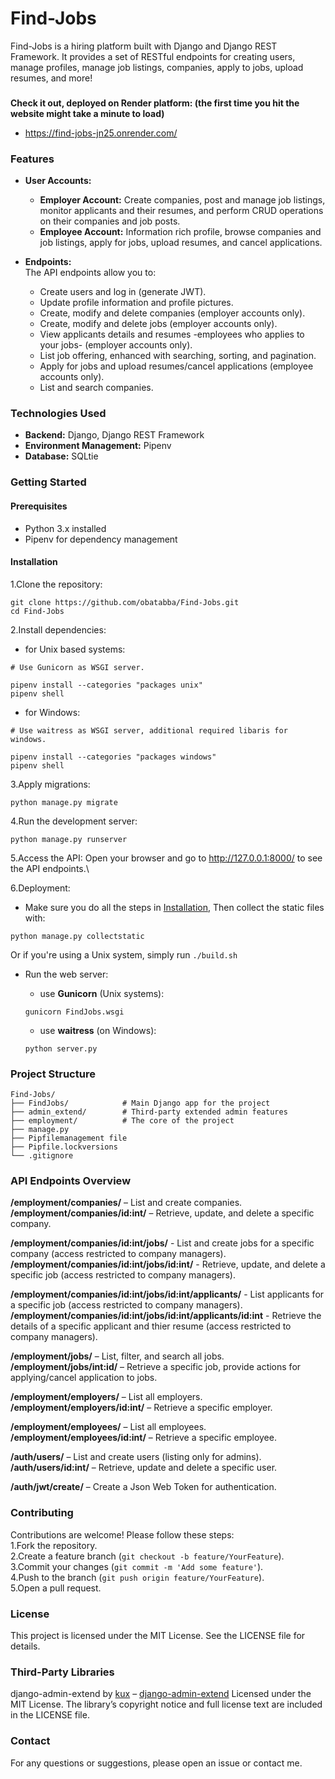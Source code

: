 # Find-Jobs

Find-Jobs is a hiring platform built with Django and Django REST Framework. It provides a set of RESTful endpoints for creating users, manage profiles, manage job listings, companies, apply to jobs, upload resumes, and more!

###
**Check it out, deployed on Render platform: (the first time you hit the website might take a minute to load)**
- https://find-jobs-jn25.onrender.com/

### Features
- **User Accounts:**

  - **Employer Account:** Create companies, post and manage job listings, monitor applicants and their resumes, and perform CRUD operations on their companies and job posts.
  - **Employee Account:** Information rich profile, browse companies and job listings, apply for jobs, upload resumes, and cancel applications.
- **Endpoints:**\
  The API endpoints allow you to:

  - Create users and log in (generate JWT).
  - Update profile information and profile pictures.
  - Create, modify and delete companies (employer accounts only).
  - Create, modify and delete jobs (employer accounts only).
  - View applicants details and resumes -employees who applies to your jobs- (employer accounts only).
  - List job offering, enhanced with searching, sorting, and pagination.
  - Apply for jobs and upload resumes/cancel applications (employee accounts only).
  - List and search companies.
### Technologies Used
- **Backend:** Django, Django REST Framework
- **Environment Management:** Pipenv
- **Database:** SQLtie
### Getting Started
#### Prerequisites
- Python 3.x installed
- Pipenv for dependency management
#### Installation
1.Clone the repository:
```
git clone https://github.com/obatabba/Find-Jobs.git
cd Find-Jobs
```

2.Install dependencies:
  - for Unix based systems:
  ```
  # Use Gunicorn as WSGI server.
  
  pipenv install --categories "packages unix"
  pipenv shell
  ```
  - for Windows:
  ```
  # Use waitress as WSGI server, additional required libaris for windows.

  pipenv install --categories "packages windows"
  pipenv shell
  ```

3.Apply migrations:

```
python manage.py migrate
```

4.Run the development server:

```
python manage.py runserver
```

5.Access the API:
Open your browser and go to http://127.0.0.1:8000/ to see the API endpoints.\

6.Deployment:
- Make sure you do all the steps in [Installation](#installation), Then collect the static files with:
```
python manage.py collectstatic
```
Or if you're using a Unix system, simply run `./build.sh` 

- Run the web server:
  - use **Gunicorn** (Unix systems):
  ```
  gunicorn FindJobs.wsgi
  ```
  
  - use **waitress** (on Windows):
  ```
  python server.py
  ```
  
### Project Structure
```
Find-Jobs/
├── FindJobs/            # Main Django app for the project
├── admin_extend/        # Third-party extended admin features
├── employment/          # The core of the project
├── manage.py
├── Pipfilemanagement file
├── Pipfile.lockversions
└── .gitignore
```

### API Endpoints Overview

**/employment/companies/** – List and create companies.\
**/employment/companies/id:int/** – Retrieve, update, and delete a specific company.

**/employment/companies/id:int/jobs/** - List and create jobs for a specific company (access restricted to company managers).\
**/employment/companies/id:int/jobs/id:int/** - Retrieve, update, and delete a specific job (access restricted to company managers).

**/employment/companies/id:int/jobs/id:int/applicants/** - List applicants for a specific job (access restricted to company managers).\
**/employment/companies/id:int/jobs/id:int/applicants/id:int** - Retrieve the details of a specific applicant and thier resume (access restricted to company managers).

**/employment/jobs/** – List, filter, and search all jobs.\
**/employment/jobs/int:id/** – Retrieve a specific job, provide actions for applying/cancel application to jobs.

**/employment/employers/** – List all employers.\
**/employment/employers/id:int/** – Retrieve a specific employer.

**/employment/employees/** – List all employees.\
**/employment/employees/id:int/** – Retrieve a specific employee.

**/auth/users/** – List and create users (listing only for admins).\
**/auth/users/id:int/** – Retrieve, update and delete a specific user.

**/auth/jwt/create/** – Create a Json Web Token for authentication.

### Contributing
Contributions are welcome! Please follow these steps:\
1.Fork the repository.\
2.Create a feature branch (`git checkout -b feature/YourFeature`).\
3.Commit your changes (`git commit -m 'Add some feature'`).\
4.Push to the branch (`git push origin feature/YourFeature`).\
5.Open a pull request.

### License
This project is licensed under the MIT License. See the LICENSE file for details.

### Third-Party Libraries
django-admin-extend by [kux](https://github.com/kux) – [django-admin-extend](https://github.com/kux/django-admin-extend)
Licensed under the MIT License. The library’s copyright notice and full license text are included in the LICENSE file.


### Contact
For any questions or suggestions, please open an issue or contact me.
